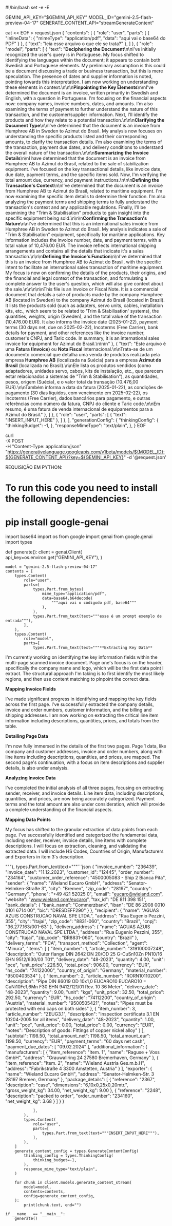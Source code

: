 #!/bin/bash
set -e -E

GEMINI_API_KEY="$GEMINI_API_KEY"
MODEL_ID="gemini-2.5-flash-preview-04-17"
GENERATE_CONTENT_API="streamGenerateContent"

cat << EOF > request.json
{
    "contents": [
      {
        "role": "user",
        "parts": [
          {
            "inlineData": {
              "mimeType": "application/pdf",
              "data": "aqui vai o base64 do PDF"
            }
          },
          {
            "text": "leia esse arquivo o que ele se trata?"
          },
        ]
      },
      {
        "role": "model",
        "parts": [
          {
            "text": "**Deciphering the Document**\n\nI've initially recognized the user's query is in Portuguese. My focus shifted to identifying the languages within the document; it appears to contain both Swedish and Portuguese elements. My preliminary assumption is this could be a document discussing a trade or business transaction, but this is mere speculation. The presence of dates and supplier information is noted, pointing towards this interpretation. I am now working on understanding these elements in context.\n\n\n**Pinpointing the Key Elements**\n\nI've determined the document is an invoice, written primarily in Swedish and English, with a question in Portuguese.  I'm focusing on the financial aspects now: company names, invoice numbers, dates, and amounts. I'm also examining the terms of payment to further understand the nature of this transaction, and the customer/supplier information.  Next, I'll identify the products and how they relate to a potential transaction.\n\n\n**Clarifying the Document Type**\n\nI've determined that the document is an invoice from Humphree AB in Sweden to Azimut do Brasil.  My analysis now focuses on understanding the specific products listed and their corresponding amounts, to clarify the transaction details. I'm also examining the terms of the transaction, payment due dates, and delivery conditions to understand the overall nature of the transaction.\n\n\n**Summarizing the Invoice Details**\n\nI have determined that the document is an invoice from Humphree AB to Azimut do Brasil, related to the sale of stabilization equipment. I've focused on the key transactional details, like invoice date, due date, payment terms, and the specific items sold. Now, I'm verifying the total amount due, currency, and payment instructions.\n\n\n**Defining the Transaction's Context**\n\nI've determined that the document is an invoice from Humphree AB to Azimut do Brasil, related to maritime equipment. I'm now examining the specific item details to determine their function. I'm also analyzing the payment terms and shipping terms to fully understand the transaction's context and any applicable regulations. Finally, I'll be examining the \"Trim & Stabilisation\" products to gain insight into the specific equipment being sold.\n\n\n**Confirming the Transaction's Nature**\n\nI've determined that this is an international sales invoice from Humphree AB in Sweden to Azimut do Brasil. My analysis indicates a sale of \"Trim & Stabilisation\" equipment, specifically for maritime applications. Key information includes the invoice number, date, and payment terms, with a total value of 10,476.00 EUR. The invoice reflects international shipping arrangements and contains all the details that indicate it's a sales transaction.\n\n\n**Defining the Invoice's Function**\n\nI've determined that this is an invoice from Humphree AB to Azimut do Brasil, with the specific intent to facilitate an international sales transaction of maritime equipment. My focus is now on confirming the details of the products, their origins, and the financial and legal context of the transaction, and formulating a complete answer to the user's question, which will also give context about the sale.\n\n\\n\\n\nThis file is an Invoice or Fiscal Note. It is a commercial document that details a sale of products made by the company Humphree AB (located in Sweden) to the company Azimut do Brasil (located in Brazil). It lists the products sold (such as adapters, servo units, cables, installation kits, etc., which seem to be related to 'Trim & Stabilisation' systems), the quantities, weights, origin (Sweden), and the total value of the transaction (10,476.00 EUR). It also informs the invoice date (2025-01-22), payment terms (30 days net, due on 2025-02-22), Incoterms (Free Carrier), bank details for payment, and other references like the invoice number, customer's CNPJ, and Taric code. In summary, it is an international sales invoice for equipment for Azimut do Brasil.\n\n\n"
          },
          {
            "text": "Este arquivo é uma **Fatura (Invoice)** ou **Nota Fiscal** internacional.\n\nTrata-se de um documento comercial que detalha uma venda de produtos realizada pela empresa **Humphree AB** (localizada na Suécia) para a empresa **Azimut do Brasil** (localizada no Brasil).\n\nEle lista os produtos vendidos (como adaptadores, unidades servo, cabos, kits de instalação, etc., que parecem estar relacionados a sistemas de \"Trim & Stabilisation\"), as quantidades, pesos, origem (Suécia), e o valor total da transação (10.476,00 EUR).\n\nTambém informa a data da fatura (2025-01-22), as condições de pagamento (30 dias líquidos, com vencimento em 2025-02-22), os Incoterms (Free Carrier), dados bancários para pagamento, e outras referências como número da fatura, CNPJ do cliente e Taric code.\n\nEm resumo, é uma fatura de venda internacional de equipamentos para a Azimut do Brasil."
          },
        ]
      },
      {
        "role": "user",
        "parts": [
          {
            "text": "INSERT_INPUT_HERE"
          },
        ]
      },
    ],
    "generationConfig": {
      "thinkingConfig": {
        "thinkingBudget": -1,
      },
      "responseMimeType": "text/plain",
    },
}
EOF

curl \
-X POST \
-H "Content-Type: application/json" \
"https://generativelanguage.googleapis.com/v1beta/models/${MODEL_ID}:${GENERATE_CONTENT_API}?key=${GEMINI_API_KEY}" -d '@request.json'




REQUISIÇÃO EM PYTHON:

# To run this code you need to install the following dependencies:
# pip install google-genai

import base64
import os
from google import genai
from google.genai import types


def generate():
    client = genai.Client(
        api_key=os.environ.get("GEMINI_API_KEY"),
    )

    model = "gemini-2.5-flash-preview-04-17"
    contents = [
        types.Content(
            role="user",
            parts=[
                types.Part.from_bytes(
                    mime_type="application/pdf",
                    data=base64.b64decode(
                        """aqui vai o códigodo pdf, base64"""
                    ),
                ),
                types.Part.from_text(text="""esse é um prompt exemplo de entrada"""),
            ],
        ),
        types.Content(
            role="model",
            parts=[
                types.Part.from_text(text="""**Extracting Key Data**

I'm currently working on identifying the key information fields within the multi-page scanned invoice document. Page one's focus is on the header, specifically the company name and logo, which will be the first data point I extract. The structural approach I'm taking is to first identify the most likely regions, and then use content matching to pinpoint the correct data.


**Mapping Invoice Fields**

I've made significant progress in identifying and mapping the key fields across the first page. I've successfully extracted the company details, invoice and order numbers, customer information, and the billing and shipping addresses. I am now working on extracting the critical line item information including descriptions, quantities, prices, and totals from the table.


**Detailing Page Data**

I'm now fully immersed in the details of the first two pages. Page 1 data, like company and customer addresses, invoice and order numbers, along with line items including descriptions, quantities, and prices, are mapped. The second page's continuation, with a focus on item descriptions and supplier details, is also under analysis.


**Analyzing Invoice Data**

I've completed the initial analysis of all three pages, focusing on extracting sender, receiver, and invoice details. Line item data, including descriptions, quantities, and prices, are now being accurately categorized. Payment terms and the total amount are also under consideration, which will provide a complete understanding of the financial aspects.


**Mapping Data Points**

My focus has shifted to the granular extraction of data points from each page. I've successfully identified and categorized the fundamental data, including sender, receiver, invoice details, line items with complete descriptions. I will focus on extraction, cleaning, and validating the extracted data. I will include HS Codes, Countries of Origin, Manufacturers and Exporters in item 3's description.


"""),
                types.Part.from_text(text="""```json
{
  \"invoice_number\": \"236439\",
  \"invoice_date\": \"11.12.2023\",
  \"customer_id\": \"12445\",
  \"order_number\": \"234164\",
  \"customer_order_reference\": \"4500005083 - Ship 2 Bianca Pita\",
  \"sender\": {
    \"name\": \"Wieland Eucaro GmbH\",
    \"address\": \"Senator-Helmken-Straße 3\",
    \"city\": \"Bremen\",
    \"zip_code\": \"28197\",
    \"country\": \"Germany\",
    \"phone\": \"+49 421 52025 0\",
    \"email\": \"eucaro@wieland.com\",
    \"website\": \"www.wieland.com/eucaro\",
    \"tax_id\": \"DE 811 398 151\",
    \"bank_details\": {
      \"bank_name\": \"Commerzbank\",
      \"iban\": \"DE 86 2908 0010 0101 6714 00\",
      \"bic\": \"DRESDEFF290\"
    }
  },
  \"recipient\": {
    \"name\": \"AGUAS AZUIS CONSTRUCAO NAVAL SPE LTDA.\",
    \"address\": \"Rua Eugenio Pezzini, 355\",
    \"city\": \"Itajai\",
    \"zip_code\": \"8831-060\",
    \"country\": \"Brazil\",
    \"cnpj\": \"36.277.163/001-63\"
  },
  \"delivery_address\": {
    \"name\": \"AGUAS AZUIS CONSTRUCAO NAVAL SPE LTDA.\",
    \"address\": \"Rua Eugenio Pezzini, 355\",
    \"city\": \"Itajai\",
    \"zip_code\": \"BR8831-060\",
    \"country\": \"Brazil\"
  },
  \"delivery_terms\": \"FCA\",
  \"transport_method\": \"Collection\",
  \"agent\": \"Minura\",
  \"items\": [
    {
      \"item_number\": 1,
      \"article_number\": \"319100007248\",
      \"description\": \"Outer flange DIN 2642 DN 20/OD 25 G-CuSn10Zn PN10/16 EHN 9512/630/03 T01\",
      \"delivery_date\": \"48-2023\",
      \"quantity\": 4.00,
      \"unit\": \"pce\",
      \"unit_price\": 226.50,
      \"total_price\": 906.00,
      \"currency\": \"EUR\",
      \"hs_code\": \"74122000\",
      \"country_of_origin\": \"Germany\",
      \"material_number\": \"9500403534\"
    },
    {
      \"item_number\": 2,
      \"article_number\": \"RORN10110200\",
      \"description\": \"Pipe DIN 86019 OD 10x1,0 EUCARO10 EUCARO10 = CuNi10Fe1,6Mn F30 EHN 9412/121/01 Rev. 10 36 Meter\",
      \"delivery_date\": \"48-2023\",
      \"quantity\": 9.00,
      \"unit\": \"kgs\",
      \"unit_price\": 32.50,
      \"total_price\": 292.50,
      \"currency\": \"EUR\",
      \"hs_code\": \"74112200\",
      \"country_of_origin\": \"Austria\",
      \"material_number\": \"9500505421\",
      \"notes\": \"Pipes must be protected with end caps on both sides\"
    },
    {
      \"item_number\": 3,
      \"article_number\": \"ZEUG3.1\",
      \"description\": \"Inspection certificate 3.1 EN 10204-2005 for all items\",
      \"delivery_date\": \"48-2023\",
      \"quantity\": 1.00,
      \"unit\": \"pce\",
      \"unit_price\": 0.00,
      \"total_price\": 0.00,
      \"currency\": \"EUR\",
      \"notes\": \"Description of goods: Fittings of copper nickel alloy\"
    }
  ],
  \"subtotal\": 1198.50,
  \"total_amount_net\": 1198.50,
  \"total_amount_eur\": 1198.50,
  \"currency\": \"EUR\",
  \"payment_terms\": \"60 days net cash\",
  \"payment_due_dates\": [
    \"09.02.2024\"
  ],
  \"additional_information\": {
    \"manufacturers\": [
      {
        \"item_reference\": \"Item. 1\",
        \"name\": \"Raguse + Voss GmbH\",
        \"address\": \"Grauwallring 24 27580 Bremerhaven, Germany\"
      },
      {
        \"item_reference\": \"Item. 2\",
        \"name\": \"Wieland Austria Ges.m.b.H\",
        \"address\": \"Fabrikstraße 4 3300 Amstetten, Austria\"
      }
    ],
    \"exporter\": {
      \"name\": \"Wieland Eucaro GmbH\",
      \"address\": \"Senator-Helmken-Str. 3 28197 Bremen, Germany\"
    },
    \"package_details\": [
      {
        \"reference\": \"2367\",
        \"description\": \"case\",
        \"dimensions\": \"6,10x0,25x0,20mtr.\",
        \"gross_weight_kg\": 34.00,
        \"net_weight_kg\": 9.00
      },
      {
        \"reference\": \"2248\",
        \"description\": \"packed to order\",
        \"order_number\": \"234160\",
        \"net_weight_kg\": 3.68
      }
    ]
  }
}
```"""),
            ],
        ),
        types.Content(
            role="user",
            parts=[
                types.Part.from_text(text="""INSERT_INPUT_HERE"""),
            ],
        ),
    ]
    generate_content_config = types.GenerateContentConfig(
        thinking_config = types.ThinkingConfig(
            thinking_budget=-1,
        ),
        response_mime_type="text/plain",
    )

    for chunk in client.models.generate_content_stream(
        model=model,
        contents=contents,
        config=generate_content_config,
    ):
        print(chunk.text, end="")

if __name__ == "__main__":
    generate()
